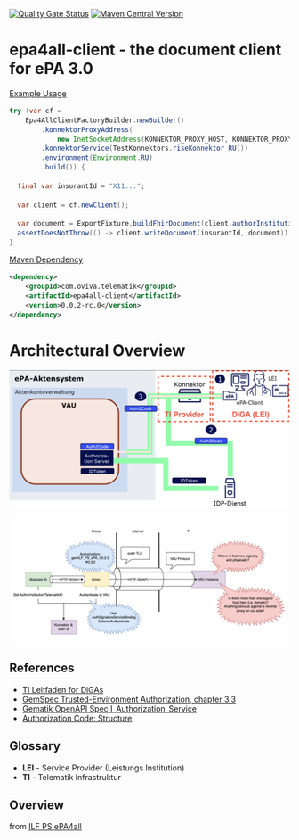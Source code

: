 [![Quality Gate Status](https://sonarcloud.io/api/project_badges/measure?project=oviva-ag_epa4all-client&metric=alert_status&token=4959774e1684547503bc8fb9d3d0a47a250cd7ad)](https://sonarcloud.io/summary/new_code?id=oviva-ag_epa4all-client)
[![Maven Central Version](https://img.shields.io/maven-central/v/com.oviva.telematik/epa4all-client)](https://central.sonatype.com/artifact/com.oviva.telematik/epa4all-client)

# epa4all-client - the document client for ePA 3.0

[Example Usage](https://github.com/oviva-ag/epa4all-client/blob/main/epa4all-client/src/test/java/com/oviva/telematik/epa4all/client/internal/E2eEpa4AllClientImplTest.java#L26-L46)
```java
try (var cf =
    Epa4AllClientFactoryBuilder.newBuilder()
        .konnektorProxyAddress(
            new InetSocketAddress(KONNEKTOR_PROXY_HOST, KONNEKTOR_PROXY_PORT))
        .konnektorService(TestKonnektors.riseKonnektor_RU())
        .environment(Environment.RU)
        .build()) {

  final var insurantId = "X11...";

  var client = cf.newClient();

  var document = ExportFixture.buildFhirDocument(client.authorInstitution(), insurantId);
  assertDoesNotThrow(() -> client.writeDocument(insurantId, document));
}
```

[Maven Dependency](https://central.sonatype.com/artifact/com.oviva.telematik/epa4all-client)
```xml
<dependency>
    <groupId>com.oviva.telematik</groupId>
    <artifactId>epa4all-client</artifactId>
    <version>0.0.2-rc.0</version>
</dependency>
```

# Architectural Overview
![](./docs/ePA_3_0_overview.png)

![](./docs/vau_tunnel.png)

## References
- [TI Leitfaden for DiGAs](https://wiki.gematik.de/pages/viewpage.action?pageId=512716463)
- [GemSpec Trusted-Environment Authorization, chapter 3.3](https://gemspec.gematik.de/docs/gemILF/gemILF_PS_ePA/gemILF_PS_ePA_V3.2.3/#3.3)
- [Gematik OpenAPI Spec I_Authorization_Service](https://github.com/gematik/ePA-Basic/blob/ePA-3.0.3/src/openapi/I_Authorization_Service.yaml)
- [Authorization Code: Structure](https://gemspec.gematik.de/docs/gemSpec/gemSpec_IDP_Dienst/gemSpec_IDP_Dienst_V1.7.0/#7.3)

## Glossary

- **LEI** - Service Provider (Leistungs Institution)
- **TI** - Telematik Infrastruktur

## Overview
from [ILF PS ePA4all](https://gemspec.gematik.de/docs/gemILF/gemILF_PS_ePA/gemILF_PS_ePA_V3.2.3/#3.3.2)
